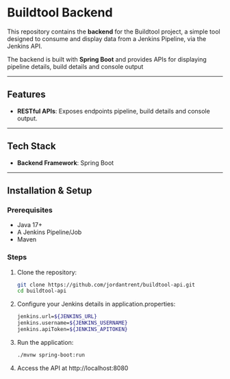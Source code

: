 # Buildtool Backend

This repository contains the **backend** for the Buildtool project, a simple tool designed to consume and display data from a Jenkins Pipeline, via the Jenkins API.

The backend is built with **Spring Boot** and provides APIs for displaying pipeline details, build details and console output

---

## Features

- **RESTful APIs**: Exposes endpoints pipeline, build details and console output.

---

## Tech Stack

- **Backend Framework**: Spring Boot

---

## Installation & Setup

### Prerequisites

- Java 17+
- A Jenkins Pipeline/Job
- Maven

### Steps

1. Clone the repository:
   ```bash
   git clone https://github.com/jordantrent/buildtool-api.git
   cd buildtool-api

2. Configure your Jenkins details in application.properties:
   ```bash
   jenkins.url=${JENKINS_URL}
   jenkins.username=${JENKINS_USERNAME}
   jenkins.apiToken=${JENKINS_APITOKEN}

3. Run the application:
   ```bash
   ./mvnw spring-boot:run

4. Access the API at http://localhost:8080
